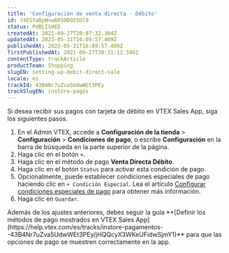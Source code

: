```yaml
---
title: 'Configuración de venta directa - Débito'
id: 74ESYaDpWvw6RSODO2SDl0
status: PUBLISHED
createdAt: 2021-09-27T20:07:32.304Z
updatedAt: 2023-05-31T16:09:57.409Z
publishedAt: 2023-05-31T16:09:57.409Z
firstPublishedAt: 2021-09-27T20:31:12.586Z
contentType: trackArticle
productTeam: Shopping
slugEN: setting-up-debit-direct-sale
locale: es
trackId: 43B4Nr7uZva5UdwWEt3PEy
trackSlugEN: instore-pagos
---
```


Si desea recibir sus pagos con tarjeta de débito en VTEX Sales App, siga los siguientes pasos.

1. En el Admin VTEX, accede a **Configuración de la tienda** > **Configuración** > **Condiciones de pago**, o escribe **Configuración** en la barra de búsqueda en la parte superior de la página.
2. Haga clic en el botón `+`.
3. Haga clic en el método de pago __Venta Directa Débito__.
4. Haga clic en el botón `Status` para activar esta condición de pago.
5. Opcionalmente, puede establecer condiciones especiales de pago haciendo clic en `+ Condición Especial`. Lea el artículo [Configurar condiciones especiales de pago](https://help.vtex.com/es/tutorial/condicoes-especiais--tutorials_456) para obtener más información.
6. Haga clic en `Guardar`.

<div class="alert-info">
Además de los ajustes anteriores, debes seguir la guía **[Definir los métodos de pago mostrados en VTEX Sales App](https://help.vtex.com/es/tracks/instore-pagamentos--43B4Nr7uZva5UdwWEt3PEy/jHQQcyX3WKeUFidwSjmY1)** para que las opciones de pago se muestren correctamente en la app.
</div>
